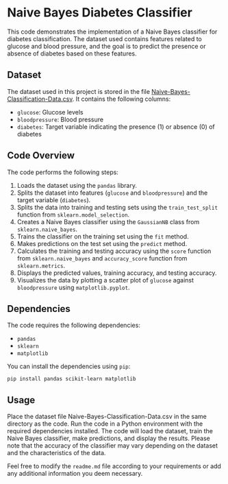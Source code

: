 # Naive Bayes Diabetes Classifier

This code demonstrates the implementation of a Naive Bayes classifier for diabetes classification. The dataset used contains features related to glucose and blood pressure, and the goal is to predict the presence or absence of diabetes based on these features.

## Dataset

The dataset used in this project is stored in the file [Naive-Bayes-Classification-Data.csv](Naive-Bayes-Classification-Data.csv). It contains the following columns:

- `glucose`: Glucose levels
- `bloodpressure`: Blood pressure
- `diabetes`: Target variable indicating the presence (1) or absence (0) of diabetes


## Code Overview

The code performs the following steps:

1. Loads the dataset using the `pandas` library.
2. Splits the dataset into features (`glucose` and `bloodpressure`) and the target variable (`diabetes`).
3. Splits the data into training and testing sets using the `train_test_split` function from `sklearn.model_selection`.
4. Creates a Naive Bayes classifier using the `GaussianNB` class from `sklearn.naive_bayes`.
5. Trains the classifier on the training set using the `fit` method.
6. Makes predictions on the test set using the `predict` method.
7. Calculates the training and testing accuracy using the `score` function from `sklearn.naive_bayes` and `accuracy_score` function from `sklearn.metrics`.
8. Displays the predicted values, training accuracy, and testing accuracy.
9. Visualizes the data by plotting a scatter plot of `glucose` against `bloodpressure` using `matplotlib.pyplot`.

## Dependencies

The code requires the following dependencies:

- `pandas`
- `sklearn`
- `matplotlib`

You can install the dependencies using `pip`:

```shell
pip install pandas scikit-learn matplotlib

```

## Usage
Place the dataset file Naive-Bayes-Classification-Data.csv in the same directory as the code.
Run the code in a Python environment with the required dependencies installed.
The code will load the dataset, train the Naive Bayes classifier, make predictions, and display the results.
Please note that the accuracy of the classifier may vary depending on the dataset and the characteristics of the data.


Feel free to modify the `readme.md` file according to your requirements or add any additional information you deem necessary.
